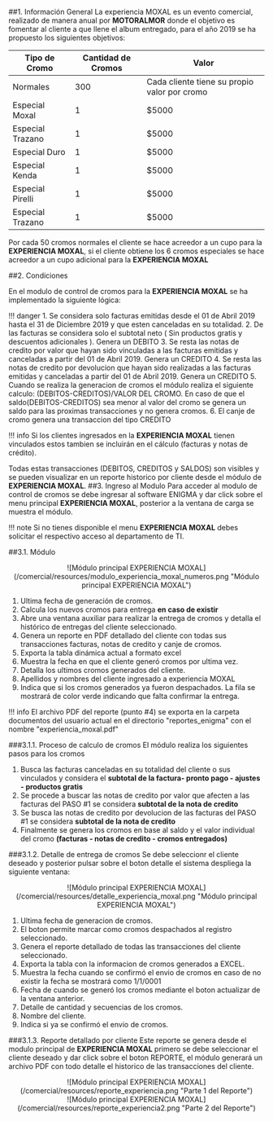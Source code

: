

##1. Información General
La experiencia MOXAL es un evento comercial, realizado de manera anual por **MOTORALMOR** donde el objetivo es fomentar al cliente a que llene el album entregado, para el año 2019 se ha propuesto los siguientes objetivos:


|Tipo de Cromo|Cantidad de Cromos|Valor|
|---|---|---|
|Normales|300|Cada cliente tiene su propio valor por cromo|
|Especial Moxal|1|$5000|
|Especial Trazano|1|$5000|
|Especial Duro|1|$5000|
|Especial Kenda|1|$5000|
|Especial Pirelli|1|$5000|
|Especial Trazano|1|$5000|

Por cada 50 cromos normales el cliente se hace acreedor a un cupo para la **EXPERIENCIA MOXAL**, si el cliente obtiene los 6 cromos especiales se hace acreedor a un cupo adicional para la **EXPERIENCIA MOXAL**

##2. Condiciones

En el modulo de control de cromos para la **EXPERIENCIA MOXAL** se ha implementado la siguiente lógica:

!!! danger
    1. Se considera solo facturas emitidas desde el 01 de Abril 2019 hasta el 31 de Diciembre 2019 y que esten canceladas en su totalidad.
    2. De las facturas se considera solo el subtotal neto ( Sin productos gratis y descuentos adicionales ). Genera un DEBITO
    3. Se resta las notas de credito por valor que hayan sido vinculadas a las facturas emitidas y canceladas a partir del 01 de Abril 2019. Genera un CREDITO
    4. Se resta las notas de credito por devolucion que hayan sido realizadas a las facturas emitidas y canceladas a partir del 01 de Abril 2019. Genera un CREDITO
    5. Cuando se realiza la generacion de cromos el módulo realiza el siguiente calculo: (DEBITOS-CREDITOS)/VALOR DEL CROMO. En caso de que el saldo(DEBITOS-CREDITOS) sea menor al valor del cromo se genera un saldo para las proximas transacciones y no genera cromos.
    6. El canje de cromo genera una transaccion del tipo CREDITO

!!! info
    Si los clientes ingresados en la **EXPERIENCIA MOXAL** tienen vinculados estos tambien se incluirán en el cálculo (facturas y notas de crédito).

Todas estas transacciones (DEBITOS, CREDITOS y SALDOS) son visibles y se pueden visualizar en un reporte historico por cliente desde el módulo de **EXPERIENCIA MOXAL**.
##3. Ingreso al Modulo
Para acceder al modulo de control de cromos se debe ingresar al software ENIGMA y dar click sobre el menu principal **EXPERIENCIA MOXAL**, posterior a la ventana de carga se muestra el módulo.

!!! note
    Si no tienes disponible el menu **EXPERIENCIA MOXAL** debes solicitar el respectivo acceso al departamento de TI.

##3.1. Módulo
<center>![Módulo principal EXPERIENCIA MOXAL](/comercial/resources/modulo_experiencia_moxal_numeros.png "Módulo principal EXPERIENCIA MOXAL")</center>

1. Ultima fecha de generación de cromos.
2. Calcula los nuevos cromos para entrega **en caso de existir**
3. Abre una ventana auxiliar para realizar la entrega de cromos y detalla el histórico de entregas del cliente seleccionado.
4. Genera un reporte en PDF detallado del cliente con todas sus transacciones facturas, notas de credito y canje de cromos.
5. Exporta la tabla dinámica actual a formato excel
6. Muestra la fecha en que el cliente generó cromos por ultima vez.
7. Detalla los ultimos cromos generados del cliente.
8. Apellidos y nombres del cliente ingresado a experiencia MOXAL
9. Indica que si los cromos generados ya fueron despachados. La fila se mostrará de color verde indicando que falta confirmar la entrega.

!!! info
    El archivo PDF del reporte (punto #4) se exporta en la carpeta documentos del usuario actual en el directorio "reportes_enigma" con el nombre "experiencia_moxal.pdf"

###3.1.1. Proceso de calculo de cromos
El módulo realiza los siguientes pasos para los cromos

1. Busca las facturas canceladas en su totalidad del cliente o sus vinculados y considera el **subtotal de la factura- pronto pago - ajustes - productos gratis**
2. Se procede a buscar las notas de credito por valor que afecten a las facturas del PASO #1 se considera **subtotal de la nota de credito**
3. Se busca las notas de credito por devolucion de las facturas del PASO #1 se considera **subtotal de la nota de credito**
4. Finalmente se genera los cromos en base al saldo y el valor individual del cromo **(facturas - notas de credito - cromos entregados)**

###3.1.2. Detalle de entrega de cromos
Se debe seleccionr el cliente deseado y posterior pulsar sobre el boton detalle el sistema despliega la siguiente ventana:
<center>![Módulo principal EXPERIENCIA MOXAL](/comercial/resources/detalle_experiencia_moxal.png "Módulo principal EXPERIENCIA MOXAL")</center>

1. Ultima fecha de generacion de cromos.
2. El boton permite marcar como cromos despachados al registro seleccionado.
3. Genera el reporte detallado de todas las transacciones del cliente seleccionado.
4. Exporta la tabla con la informacion de cromos generados a EXCEL.
5. Muestra la fecha cuando se confirmó el envio de cromos en caso de no existir la fecha se mostrará como 1/1/0001
6. Fecha de cuando se generó los cromos mediante el boton actualizar de la ventana anterior.
7. Detalle de cantidad y secuencias de los cromos.
8. Nombre del cliente.
9. Indica si ya se confirmó el envio de cromos.

###3.1.3. Reporte detallado por cliente
Este reporte se genera desde el modulo principal de **EXPERIENCIA MOXAL** primero se debe seleccionar el cliente deseado y dar click sobre el boton REPORTE, el módulo generará un archivo PDF con todo detalle el historico de las transacciones del cliente.


<center>![Módulo principal EXPERIENCIA MOXAL](/comercial/resources/reporte_experiencia.png "Parte 1 del Reporte")</center>
<center>![Módulo principal EXPERIENCIA MOXAL](/comercial/resources/reporte_experiencia2.png "Parte 2 del Reporte")</center>

